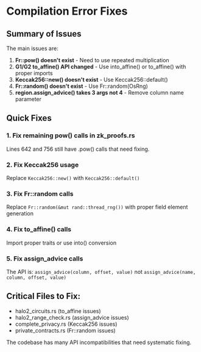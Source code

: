 # Compilation Error Fixes

## Summary of Issues

The main issues are:
1. **Fr::pow() doesn't exist** - Need to use repeated multiplication
2. **G1/G2 to_affine() API changed** - Use into_affine() or to_affine() with proper imports
3. **Keccak256::new() doesn't exist** - Use Keccak256::default()
4. **Fr::random() doesn't exist** - Use Fr::random(OsRng)
5. **region.assign_advice() takes 3 args not 4** - Remove column name parameter

## Quick Fixes

### 1. Fix remaining pow() calls in zk_proofs.rs

Lines 642 and 756 still have .pow() calls that need fixing.

### 2. Fix Keccak256 usage

Replace `Keccak256::new()` with `Keccak256::default()`

### 3. Fix Fr::random calls

Replace `Fr::random(&mut rand::thread_rng())` with proper field element generation

### 4. Fix to_affine() calls

Import proper traits or use into() conversion

### 5. Fix assign_advice calls

The API is: `assign_advice(column, offset, value)` not `assign_advice(name, column, offset, value)`

## Critical Files to Fix:
- halo2_circuits.rs (to_affine issues)
- halo2_range_check.rs (assign_advice issues)
- complete_privacy.rs (Keccak256 issues)
- private_contracts.rs (Fr::random issues)

The codebase has many API incompatibilities that need systematic fixing.
